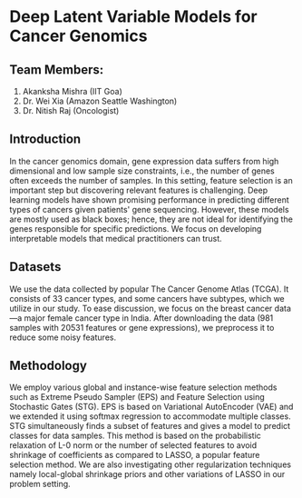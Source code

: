 # Deep Latent Variable Models for Cancer Genomics
## Team Members:
1. Akanksha Mishra (IIT Goa)
2. Dr. Wei Xia (Amazon Seattle Washington)
3. Dr. Nitish Raj (Oncologist)

## Introduction 

In the cancer genomics domain, gene expression data suffers from high dimensional and low sample size constraints, i.e., the number of genes often exceeds the number of samples. In this setting, feature selection is an important step but discovering relevant features is challenging. Deep learning models have shown promising performance in predicting different types of cancers given patients' gene sequencing. However, these models are mostly used as black boxes; hence, they are not ideal for identifying the genes responsible for specific predictions. We focus on developing interpretable models that medical practitioners can trust.

## Datasets

We use the data collected by popular The Cancer Genome Atlas (TCGA). It consists of 33 cancer types, and some cancers have subtypes, which we utilize in our study. To ease discussion, we focus on the breast cancer data—a major female cancer type in India. After downloading the data (981 samples with 20531 features or gene expressions), we preprocess it to reduce some noisy features.

## Methodology

We employ various global and instance-wise feature selection methods such as Extreme Pseudo Sampler (EPS) and Feature Selection using Stochastic Gates (STG). EPS is based on Variational AutoEncoder (VAE) and we extended it using softmax regression to accommodate multiple classes. STG simultaneously finds a subset of features and gives a model to predict classes for data samples. This method is based on the probabilistic relaxation of L-0 norm or the number of selected features to avoid shrinkage of coefficients as compared to LASSO, a popular feature selection method. We are also investigating other regularization techniques namely local-global shrinkage priors and other variations of LASSO in our problem setting.
